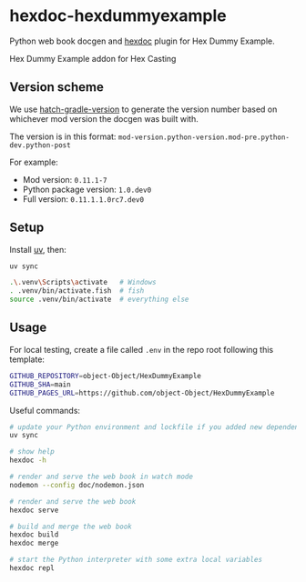 # hexdoc-hexdummyexample

Python web book docgen and [hexdoc](https://pypi.org/project/hexdoc) plugin for Hex Dummy Example.

Hex Dummy Example addon for Hex Casting

## Version scheme

We use [hatch-gradle-version](https://pypi.org/project/hatch-gradle-version) to generate the version number based on whichever mod version the docgen was built with.

The version is in this format: `mod-version.python-version.mod-pre.python-dev.python-post`

For example:
* Mod version: `0.11.1-7`
* Python package version: `1.0.dev0`
* Full version: `0.11.1.1.0rc7.dev0`

## Setup

Install [uv](https://docs.astral.sh/uv/getting-started/installation/), then:

```sh
uv sync

.\.venv\Scripts\activate   # Windows
. .venv/bin/activate.fish  # fish
source .venv/bin/activate  # everything else
```

## Usage

For local testing, create a file called `.env` in the repo root following this template:

```sh
GITHUB_REPOSITORY=object-Object/HexDummyExample
GITHUB_SHA=main
GITHUB_PAGES_URL=https://github.com/object-Object/HexDummyExample
```

Useful commands:

```sh
# update your Python environment and lockfile if you added new dependencies
uv sync

# show help
hexdoc -h

# render and serve the web book in watch mode
nodemon --config doc/nodemon.json

# render and serve the web book
hexdoc serve

# build and merge the web book
hexdoc build
hexdoc merge

# start the Python interpreter with some extra local variables
hexdoc repl
```

